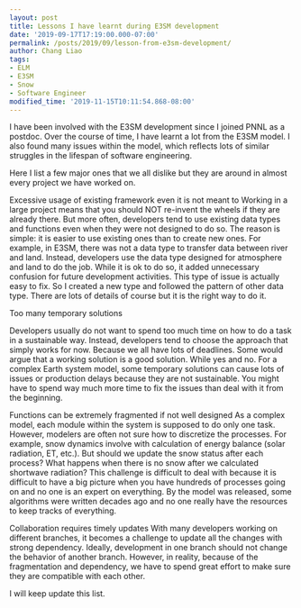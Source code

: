 ```yaml
---
layout: post
title: Lessons I have learnt during E3SM development
date: '2019-09-17T17:19:00.000-07:00'
permalink: /posts/2019/09/lesson-from-e3sm-development/
author: Chang Liao
tags:
- ELM
- E3SM
- Snow
- Software Engineer
modified_time: '2019-11-15T10:11:54.868-08:00'
---
```



I have been involved with the E3SM development since I joined PNNL as a postdoc. Over the course of time, I have learnt a lot from the E3SM model. I also found many issues within the model, which reflects lots of similar struggles in the lifespan of software engineering.

Here I list a few major ones that we all dislike but they are around in almost every project we have worked on.

Excessive usage of existing framework even it is not meant to
Working in a large project means that you should NOT re-invent the wheels if they are already there. But more often, developers tend to use existing data types and functions even when they were not designed to do so. The reason is simple: it is easier to use existing ones than to create new ones. For example, in E3SM, there was not a data type to transfer data between river and land. Instead, developers use the data type designed for atmosphere and land to do the job. While it is ok to do so, it added unnecessary confusion for future development activities. This type of issue is actually easy to fix. So I created a new type and followed the pattern of other data type. There are lots of details of course but it is the right way to do it.

Too many temporary solutions

Developers usually do not want to spend too much time on how to do a task in a sustainable way. Instead, developers tend to choose the approach that simply works for now. Because we all have lots of deadlines.
Some would argue that a working solution is a good solution. While yes and no. For a complex Earth system model, some temporary solutions can cause lots of issues or production delays because they are not sustainable.  You might have to spend way much more time to fix the issues than deal with it from the beginning. 

Functions can be extremely fragmented if not well designed
As a complex model, each module within the system is supposed to do only one task. However, modelers are often not sure how to discretize the processes. For example, snow dynamics involve with calculation of energy balance (solar radiation, ET, etc.). But should we update the snow status after each process? What happens when there is no snow after we calculated shortwave radiation?
This challenge is difficult to deal with because it is difficult to have a big picture when you have hundreds of processes going on and no one is an expert on everything. By the model was released, some algorithms were written decades ago and no one really have the resources to keep tracks of everything.


Collaboration requires timely updates
With many developers working on different branches, it becomes a challenge to update all the changes with strong dependency. Ideally, development in one branch should not change the behavior of another branch. However, in reality, because of the fragmentation and dependency, we have to spend great effort to make sure they are compatible with each other.

I will keep update this list.




